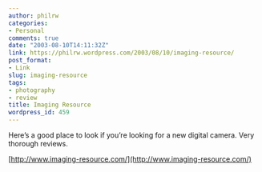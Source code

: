 ```yaml
---
author: philrw
categories:
- Personal
comments: true
date: "2003-08-10T14:11:32Z"
link: https://philrw.wordpress.com/2003/08/10/imaging-resource/
post_format:
- Link
slug: imaging-resource
tags:
- photography
- review
title: Imaging Resource
wordpress_id: 459
---
```


Here’s a good place to look if you’re looking for a new digital camera. Very thorough reviews.

[http://www.imaging-resource.com/](http://www.imaging-resource.com/)
